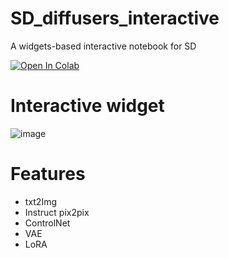 # SD_diffusers_interactive
A widgets-based interactive notebook for SD


[![Open In Colab](https://colab.research.google.com/assets/colab-badge.svg)](https://colab.research.google.com/github/R3gm/SD_diffusers_interactive/blob/main/Stable_diffusion_interactive_notebook.ipynb) 


# Interactive widget

![image](https://github.com/R3gm/SD_diffusers_interactive/assets/114810545/eecfc3f7-54d7-4951-a595-8c98f59a5d89)

# Features
- txt2Img
- Instruct pix2pix
- ControlNet
- VAE
- LoRA
